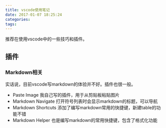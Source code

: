 ```yaml
---
title: vscode使用笔记
date: 2017-01-07 18:25:24
categories:
tags:
---
```


推荐在使用vscode中的一些技巧和插件。

## 插件

### Markdown相关
实话说，目前vscode写markdown的体验并不好。插件也很一般。

- Paste Image 我自己写的插件，用于从剪贴板粘贴图片
- Markdown Navigate 打开符号列表时会显示markdown的标题，可以导航
- Markdown Shortcuts 添加了编写markdown常用的快捷键，新建table的功能不错
- Markdown Helper 也是编写markdown的常用快捷键，包含了格式化功能